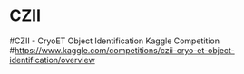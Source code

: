 # CZII
#CZII - CryoET Object Identification
Kaggle Competition
#https://www.kaggle.com/competitions/czii-cryo-et-object-identification/overview
